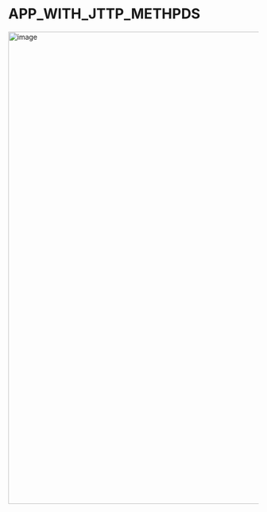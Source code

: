 # APP_WITH_JTTP_METHPDS
<img width="949" alt="image" src="https://github.com/divyanshharsh/React_native_app/assets/90635122/8ba5b1d9-b101-4191-bbbf-b3d83f35c2cf">
